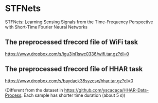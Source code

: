 # STFNets
 STFNets: Learning Sensing Signals from the Time-Frequency Perspective with Short-Time Fourier Neural Networks

 
 ## The preprocessed tfrecord file of WiFi task
 https://www.dropbox.com/s/igu3lnl1swc0336/wifi.tar.gz?dl=0
 
 ## The preprocessed tfrecord file of HHAR task 
 https://www.dropbox.com/s/baydack38syzcsx/hhar.tar.gz?dl=0
 
 (Different from the dataset in https://github.com/yscacaca/HHAR-Data-Process. Each sample has shorter time duration (about 5 s))
 
